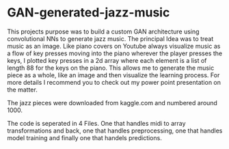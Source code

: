 # GAN-generated-jazz-music

This projects purpose was to build a custom GAN architecture using convolutional NNs to generate jazz music. The principal Idea was to treat music as an image. Like piano covers on Youtube always visualize music as a flow of key presses moving into the piano wherever the player presses the keys, I plotted key presses in a 2d array where each element is a list of length 88 for the keys on the piano. This allows me to generate the music piece as a whole, like an image and then visualize the learning process. For more details I recommend you to check out my power point presentation on the matter.

The jazz pieces were downloaded from kaggle.com and numbered around 1000.

The code is seperated in 4 Files. One that handles midi to array transformations and back, one that handles preprocessing, one that handles model training and finally one that handels predictions.
